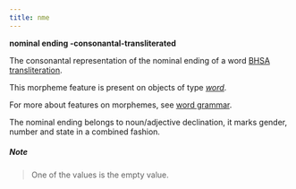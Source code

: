 ```yaml
---
title: nme
---
```


**nominal ending -consonantal-transliterated**


The consonantal representation of the nominal ending of a word
[BHSA transliteration]({{site.shebanqw}}/BHSA-Transcription).

This morpheme feature is present on objects of type [*word*](otype).

For more about features on morphemes, see [word grammar](../../../wordgrammar).

The nominal ending belongs to noun/adjective declination, it marks gender, number and state in a combined fashion.

##### Note
> One of the values is the empty value.
